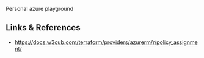 Personal azure playground

## Links & References
- https://docs.w3cub.com/terraform/providers/azurerm/r/policy_assignment/